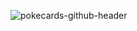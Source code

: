 ![pokecards-github-header](https://github.com/Ismox1440/Pokecards/assets/85196587/5f143132-68fe-4394-84be-66c4694ae147)
